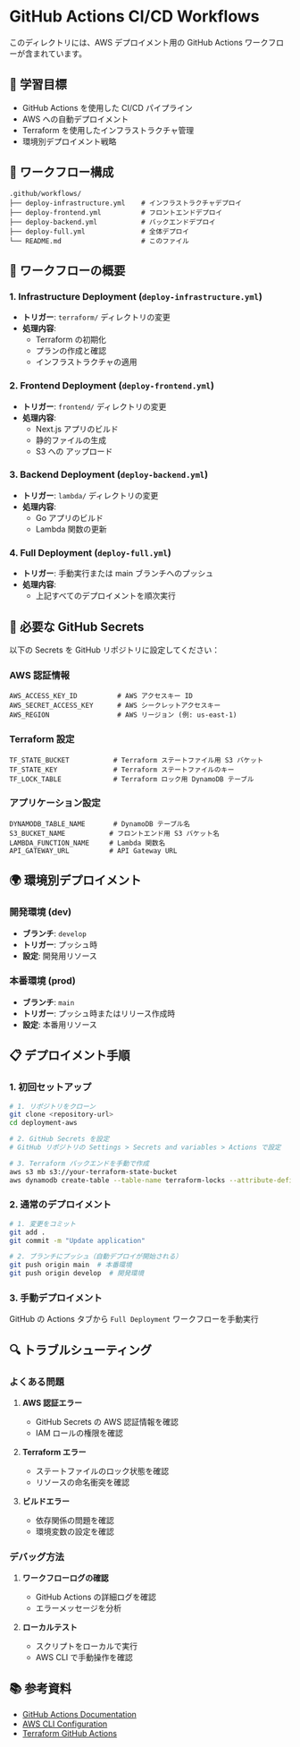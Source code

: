 # GitHub Actions CI/CD Workflows

このディレクトリには、AWS デプロイメント用の GitHub Actions ワークフローが含まれています。

## 🎯 学習目標

- GitHub Actions を使用した CI/CD パイプライン
- AWS への自動デプロイメント
- Terraform を使用したインフラストラクチャ管理
- 環境別デプロイメント戦略

## 📁 ワークフロー構成

```
.github/workflows/
├── deploy-infrastructure.yml    # インフラストラクチャデプロイ
├── deploy-frontend.yml          # フロントエンドデプロイ
├── deploy-backend.yml           # バックエンドデプロイ
├── deploy-full.yml              # 全体デプロイ
└── README.md                    # このファイル
```

## 🚀 ワークフローの概要

### 1. Infrastructure Deployment (`deploy-infrastructure.yml`)

- **トリガー**: `terraform/` ディレクトリの変更
- **処理内容**:
  - Terraform の初期化
  - プランの作成と確認
  - インフラストラクチャの適用

### 2. Frontend Deployment (`deploy-frontend.yml`)

- **トリガー**: `frontend/` ディレクトリの変更
- **処理内容**:
  - Next.js アプリのビルド
  - 静的ファイルの生成
  - S3 への アップロード

### 3. Backend Deployment (`deploy-backend.yml`)

- **トリガー**: `lambda/` ディレクトリの変更
- **処理内容**:
  - Go アプリのビルド
  - Lambda 関数の更新

### 4. Full Deployment (`deploy-full.yml`)

- **トリガー**: 手動実行または main ブランチへのプッシュ
- **処理内容**:
  - 上記すべてのデプロイメントを順次実行

## 🔧 必要な GitHub Secrets

以下の Secrets を GitHub リポジトリに設定してください：

### AWS 認証情報

```
AWS_ACCESS_KEY_ID          # AWS アクセスキー ID
AWS_SECRET_ACCESS_KEY      # AWS シークレットアクセスキー
AWS_REGION                 # AWS リージョン (例: us-east-1)
```

### Terraform 設定

```
TF_STATE_BUCKET           # Terraform ステートファイル用 S3 バケット
TF_STATE_KEY              # Terraform ステートファイルのキー
TF_LOCK_TABLE             # Terraform ロック用 DynamoDB テーブル
```

### アプリケーション設定

```
DYNAMODB_TABLE_NAME       # DynamoDB テーブル名
S3_BUCKET_NAME           # フロントエンド用 S3 バケット名
LAMBDA_FUNCTION_NAME     # Lambda 関数名
API_GATEWAY_URL          # API Gateway URL
```

## 🌍 環境別デプロイメント

### 開発環境 (dev)

- **ブランチ**: `develop`
- **トリガー**: プッシュ時
- **設定**: 開発用リソース

### 本番環境 (prod)

- **ブランチ**: `main`
- **トリガー**: プッシュ時またはリリース作成時
- **設定**: 本番用リソース

## 📋 デプロイメント手順

### 1. 初回セットアップ

```bash
# 1. リポジトリをクローン
git clone <repository-url>
cd deployment-aws

# 2. GitHub Secrets を設定
# GitHub リポジトリの Settings > Secrets and variables > Actions で設定

# 3. Terraform バックエンドを手動で作成
aws s3 mb s3://your-terraform-state-bucket
aws dynamodb create-table --table-name terraform-locks --attribute-definitions AttributeName=LockID,AttributeType=S --key-schema AttributeName=LockID,KeyType=HASH --billing-mode PAY_PER_REQUEST
```

### 2. 通常のデプロイメント

```bash
# 1. 変更をコミット
git add .
git commit -m "Update application"

# 2. ブランチにプッシュ（自動デプロイが開始される）
git push origin main  # 本番環境
git push origin develop  # 開発環境
```

### 3. 手動デプロイメント

GitHub の Actions タブから `Full Deployment` ワークフローを手動実行

## 🔍 トラブルシューティング

### よくある問題

1. **AWS 認証エラー**
   - GitHub Secrets の AWS 認証情報を確認
   - IAM ロールの権限を確認

2. **Terraform エラー**
   - ステートファイルのロック状態を確認
   - リソースの命名衝突を確認

3. **ビルドエラー**
   - 依存関係の問題を確認
   - 環境変数の設定を確認

### デバッグ方法

1. **ワークフローログの確認**
   - GitHub Actions の詳細ログを確認
   - エラーメッセージを分析

2. **ローカルテスト**
   - スクリプトをローカルで実行
   - AWS CLI で手動操作を確認

## 📚 参考資料

- [GitHub Actions Documentation](https://docs.github.com/en/actions)
- [AWS CLI Configuration](https://docs.aws.amazon.com/cli/latest/userguide/cli-configure-files.html)
- [Terraform GitHub Actions](https://learn.hashicorp.com/tutorials/terraform/github-actions)